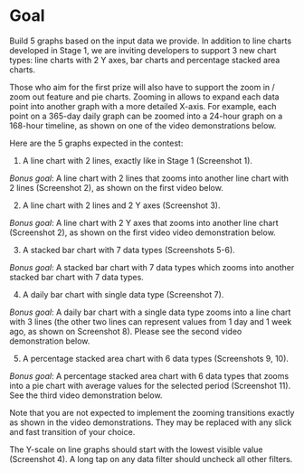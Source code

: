 # Goal

Build 5 graphs based on the input data we provide. In addition to line charts developed in Stage 1, we are inviting developers to support 3 new chart types: line charts with 2 Y axes, bar charts and percentage stacked area charts.

Those who aim for the first prize will also have to support the zoom in / zoom out feature and pie charts. Zooming in allows to expand each data point into another graph with a more detailed X-axis. For example, each point on a 365-day daily graph can be zoomed into a 24-hour graph on a 168-hour timeline, as shown on one of the video demonstrations below.

Here are the 5 graphs expected in the contest:

1. A line chart with 2 lines, exactly like in Stage 1 (Screenshot 1).

  *Bonus goal*: A line chart with 2 lines that zooms into another line chart with 2 lines (Screenshot 2), as shown on the first video below.

2. A line chart with 2 lines and 2 Y axes (Screenshot 3). 

  *Bonus goal*: A line chart with 2 Y axes that zooms into another line chart (Screenshot 2), as shown on the first video video demonstration below.

3. A stacked bar chart with 7 data types (Screenshots 5-6).

  *Bonus goal*: A stacked bar chart with 7 data types which zooms into another stacked bar chart with 7 data types.

4. A daily bar chart with single data type (Screenshot 7).

  *Bonus goal*: A daily bar chart with a single data type zooms into a line chart with 3 lines (the other two lines can represent values from 1 day and 1 week ago, as shown on Screenshot 8). Please see the second video demonstration below.

5. A percentage stacked area chart with 6 data types (Screenshots 9, 10).

  *Bonus goal*: A percentage stacked area chart with 6 data types that zooms into a pie chart with average values for the selected period (Screenshot 11). See the third video demonstration below.

Note that you are not expected to implement the zooming transitions exactly as shown in the video demonstrations. They may be replaced with any slick and fast transition of your choice.

The Y-scale on line graphs should start with the lowest visible value (Screenshot 4). A long tap on any data filter should uncheck all other filters.

